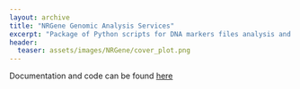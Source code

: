 ```yaml
---
layout: archive
title: "NRGene Genomic Analysis Services"
excerpt: "Package of Python scripts for DNA markers files analysis and statistics"
header:
  teaser: assets/images/NRGene/cover_plot.png
---
```


Documentation and code can be found <a href="https://github.com/Nirol/NRGene" target="_blank">here</a>
